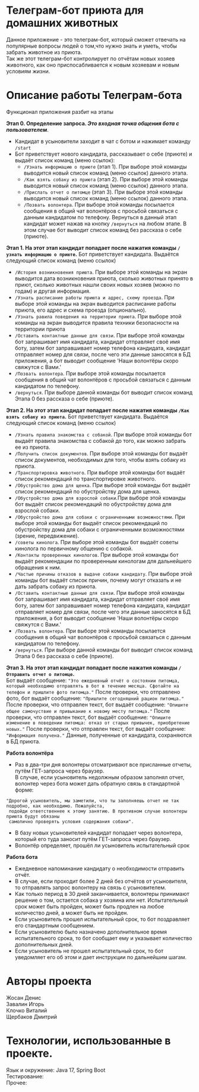 # Телеграм-бот приюта для домашних животных
Данное приложение - это телеграм-бот, который сможет отвечать на популярные вопросы людей о том,что
нужно знать и уметь, чтобы забрать животное из приюта.  
Так же этот телеграм-бот контролирует по отчётам новых хозяев животного, как оно приспосабливается
к новым хозяевам и новым условиям жизни.
# Описание работы Телеграм-бота
Функционал приложения разбит на этапы


**Этап 0. Определение запроса. *Это входная точка общения бота с пользователем***.
- Кандидат в усыновители заходит в чат с ботом и нажимает команду `/start`
- Бот приветствует нового кандидата, рассказывает о себе (приюте) и выдаёт список команд (меню ссылок):
    - `/Узнать информацию о приюте` (этап 1). При выборе этой команды выводится новый список команд
      (меню ссылок) данного этапа.
    - `/Как взять собаку из приюта` (этап 2). При выборе этой команды выводится новый список команд
      (меню ссылок) данного этапа.
    - `/Прислать отчет о питомце` (этап 3). При выборе этой команды выводится новый список команд
      (меню ссылок) данного этапа.
    - `/Позвать волонтера`. При выборе этой команды посылается сообщения в общий чат волонтёров с просьбой связаться
      с данным кандидатом по телефону.
      Вернуться в данный этап кандидат может нажав на кнопку `/вернуться` на любом этапе. В этом случае бот выводит список команд
      без рассказа о себе (приюте).


**Этап 1. На этот этап кандидат попадает после нажатия команды `/узнать информацию о приюте`.** Бот приветствует кандидата.
Выдаётся следующий список команд (меню ссылок)
- `/История возникновения приюта`. При выборе этой команды на экран выводится дата возникновения приюта, сколько
  животных принято в приют, сколько животных нашли своих новых хозяев (можно по годам) и другая информация.
- `/Узнать расписание работы приюта и адрес, схему проезда`. При выборе этой команды на экран выводится расписание
  работы приюта, его адрес и схема проезда (опционально).
- `/Узнать равила поведения на территории приюта`. При выборе этой команды на экран выводится правила техники безопасности
  на территории приюта
- `/Оставить контактные данные для связи`. При выборе этой команды бот запрашивает имя кандидата, кандидат отправляет
  своё имя боту, затем бот заправшивает номер телефона кандидата, кандидат отправляет номер для связи, после чего
  эти данные заносятся в БД приложения, а бот выводит сообщение 'Наши волонтёры скоро свяжутся с Вами.'
- `/Позвать волонтера`. При выборе этой команды посылается сообщения в общий чат волонтёров с просьбой связаться
  с данным кандидатом по телефону.
- `/вернуться`. При выборе данной команды бот выводит список команд Этапа 0 без рассказа о себе (приюте).

**Этап 2. На этот этап кандидат попадает после нажатия команды `/Как взять собаку из приюта`.** Бот приветствует кандидата.
Выдаётся следующий список команд (меню ссылок)
- `/Узнать правила знакомства с собакой`. При выборе этой команды бот выдаёт правила знакомства с собакой до того,
  как можно забрать ее из приюта.
- `/Получить список документов`. При выборе этой команды бот выдаёт список документов, необходимых для того,
  чтобы взять собаку из приюта.
- `/Транспортировка животного`. При выборе этой команды бот выдаёт список рекомендаций по транспортировке животного.
- `/Обустройство дома для щенка`. При выборе этой команды бот выдаёт список рекомендаций по обустройству дома для щенка.
- `/Обустройство дома для взрослой собаки`.При выборе этой команды бот выдаёт список рекомендаций по обустройству дома
  для взрослой собаки.
- `/Обустройство дома для собаки с ограниченными возможностями`. При выборе этой команды бот выдаёт список рекомендаций
  по обустройству дома для собаки с ограниченными возможностями (зрение, передвижение).
- `/советы кинолога`. При выборе этой команды бот выдаёт советы кинолога по первичному общению с собакой.
- `/Контакты проверенных кинологов`. При выборе этой команды бот выдаёт рекомендации по проверенным кинологам
  для дальнейшего обращения к ним.
- `/Частые причины отказов в выдаче собаки кандидату`. При выборе этой команды бот выдаёт список причин, почему могут
  отказать и не дать забрать собаку из приюта.
- `/Оставить контактные данные для связи`. При выборе этой команды бот запрашивает имя кандидата, кандидат отправляет
  своё имя боту, затем бот заправшивает номер телефона кандидата, кандидат отправляет номер для связи, после чего
  эти данные заносятся в БД приложения, а бот выводит сообщение 'Наши волонтёры скоро свяжутся с Вами.'
- `/Позвать волонтера`. При выборе этой команды посылается сообщения в общий чат волонтёров с просьбой связаться
  с данным кандидатом по телефону.
- `/вернуться`. При выборе данной команды бот выводит список команд Этапа 0 без рассказа о себе (приюте).

**Этап 3. На этот этап кандидат попадает после нажатия команды `/Отправить отчет о питомце`.**  
Бот выдаёт сообщение: `"Это ежедневный отчёт о состоянии питомца, который необходимо отправлять в бот
в течение месяца. Сфотайте на телефон и пришлите фото питомца."` После проверки, что отправлено фото,
бот выдаёт сообщение: `"Пришлите сегодняшний рацион питомца."` После проверки, что отправлен текст,
бот выдаёт сообщение: `"Опишите общее самочуствие и привыкание к новому месту питомца."` После
проверки, что отправлен текст, бот выдаёт сообщение: `"Опишите изменение в поведении питомца:
отказ от старых привычек, приобретение новых."` После проверки, что отправлен текст, бот выдаёт
сообщение: `"Информация получена."` Данные, полученные от кандидата, сохраняются в БД приюта.

**Работа волонтёра**
- Раз в два-три дня волонтеры отсматривают все присланные отчеты, путём ГЕТ-запроса через браузер.  
  В случае, если усыновитель недолжным образом заполнял отчет, волонтер через бота может дать обратную
  связь в стандартной форме:
```
"Дорогой усыновитель, мы заметили, что ты заполняешь отчет не так подробно, как необходимо. Пожалуйста,
 подойди ответственнее к этому занятию. В противном случае волонтеры приюта будут обязаны
 самолично проверять условия содержания собаки".
```

- В базу новых усыновителей кандидат попадает через волонтера, который его туда заносит
  путём ГЕТ-запроса через браузер.
- Волонтёр определяет, прошёл ли усыновитель испытательный срок

**Работа бота**
- Ежедневное напоминание кандидату о необходимости отправить отчёт.
- В случае, если проходит более 2 дней без отчётов от усыновителя, то отправлять запрос волонтеру на
  связь с усыновителем.
- Как только период в 30 дней заканчивается, волонтеры принимают решение о том, остается собака
  у хозяина или нет. Испытательный срок может быть пройден, может быть продлен на любое количество дней,
  а может быть не пройден.
- Если усыновитель прошел испытательный срок, то бот поздравляет его стандартным сообщением.
- Если усыновителю было назначено дополнительное время испытательного срока, то бот сообщает ему
  и указывает количество дополнительных дней.
- Если усыновитель не прошел испытательный срок, то бот уведомляет его об этом и дает инструкции
  по дальнейшим шагам.

[//]: # (## Запуск приложения)
# Авторы проекта
Жосан Денис  
Завалин Игорь  
Клочко Виталий  
Щербаков Дмитрий

[//]: # (## Демо проекта)
[//]: # (## Как стать соавтором проекта, или содействовать в его продвижении)
[//]: # (## Кодекс поведения в проекте)
[//]: # (## Куда обратиться в случае обнаружения багов в коде, или проблем с безопасностью приложения)
[//]: # (## Под какой лицензией распространяется приложение)
# Технологии, использованные в проекте.
Язык и окружение: Java 17, Spring Boot  
Тестирование:   
Прочее: 
